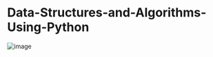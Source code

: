 # Data-Structures-and-Algorithms-Using-Python

![image](https://user-images.githubusercontent.com/92441323/170813821-5eb51fdd-f656-4c38-870c-159b98c930b1.png)
